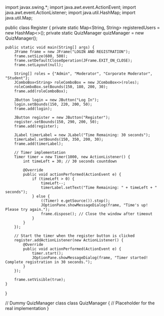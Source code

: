 import javax.swing.*;
import java.awt.event.ActionEvent;
import java.awt.event.ActionListener;
import java.util.HashMap;
import java.util.Map;

public class Register {
    private static Map<String, String> registeredUsers = new HashMap<>();
    private static QuizManager quizManager = new QuizManager();

    public static void main(String[] args) {
        JFrame frame = new JFrame("LOGIN AND REGISTRATION");
        frame.setSize(600, 500);
        frame.setDefaultCloseOperation(JFrame.EXIT_ON_CLOSE);
        frame.setLayout(null);

        String[] roles = {"Admin", "Moderator", "Corporate Moderator", "Student"};
        JComboBox<String> roleComboBox = new JComboBox<>(roles);
        roleComboBox.setBounds(150, 180, 200, 30);
        frame.add(roleComboBox);

        JButton login = new JButton("Log In");
        login.setBounds(150, 220, 200, 50);
        frame.add(login);

        JButton register = new JButton("Register");
        register.setBounds(150, 290, 200, 50);
        frame.add(register);

        JLabel timerLabel = new JLabel("Time Remaining: 30 seconds");
        timerLabel.setBounds(150, 350, 200, 30);
        frame.add(timerLabel);

        // Timer implementation
        Timer timer = new Timer(1000, new ActionListener() {
            int timeLeft = 30; // 30 seconds countdown

            @Override
            public void actionPerformed(ActionEvent e) {
                if (timeLeft > 0) {
                    timeLeft--;
                    timerLabel.setText("Time Remaining: " + timeLeft + " seconds");
                } else {
                    ((Timer) e.getSource()).stop();
                    JOptionPane.showMessageDialog(frame, "Time's up! Please try again.");
                    frame.dispose(); // Close the window after timeout
                }
            }
        });

        // Start the timer when the register button is clicked
        register.addActionListener(new ActionListener() {
            @Override
            public void actionPerformed(ActionEvent e) {
                timer.start();
                JOptionPane.showMessageDialog(frame, "Timer started! Complete registration in 30 seconds.");
            }
        });

        frame.setVisible(true);
    }
}

// Dummy QuizManager class
class QuizManager {
    // Placeholder for the real implementation
}


<!---
T7869/T7869 is a ✨ special ✨ repository because its `README.md` (this file) appears on your GitHub profile.
You can click the Preview link to take a look at your changes.
--->
